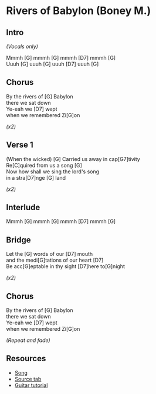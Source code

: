 # Rivers of Babylon (Boney M.)

## Intro

_(Vocals only)_

Mmmh [G] mmmh [G] mmmh [D7] mmmh [G]  
Uuuh [G] uuuh [G] uuuh [D7] uuuh [G]
 
## Chorus

By the rivers of [G] Babylon  
there we sat down  
Ye-eah we [D7] wept  
when we remembered Zi[G]on

_(x2)_
 
## Verse 1

(When the wicked)
[G] Carried us away in cap[G7]tivity  
Re[C]quired from us a song [G]  
Now how shall we sing the lord's song  
in a stra[D7]nge [G] land

_(x2)_

## Interlude

Mmmh [G] mmmh [G] mmmh [D7] mmmh [G]

## Bridge

Let the [G] words of our [D7] mouth  
and the medi[G]tations of our heart [D7]  
Be acc[G]eptable in thy sight [D7]here to[G]night

_(x2)_

## Chorus

By the rivers of [G] Babylon  
there we sat down  
Ye-eah we [D7] wept  
when we remembered Zi[G]on

_(Repeat and fade)_

## Resources

- [Song](https://www.youtube.com/watch?v=ta42xU2UXLA)
- [Source tab](https://tabs.ultimate-guitar.com/tab/boney-m-/rivers-of-babylon-chords-1458631)
- [Guitar tutorial](https://www.youtube.com/watch?v=E9WcazK7eOI)
